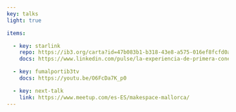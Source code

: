 ```yaml
---
key: talks
light: true

items:

  - key: starlink
    repo: https://ib3.org/carta?id=47b083b1-b318-43e8-a575-016ef8fcfd0a&type=RADIO&t=480
    docs: https://www.linkedin.com/pulse/la-experiencia-de-primera-conexi%C3%B3n-starlink-desde-orts-garc%C3%ADa

  - key: fumalportib3tv
    docs: https://youtu.be/O6FcDa7K_p0

  - key: next-talk
    link: https://www.meetup.com/es-ES/makespace-mallorca/
---
```

